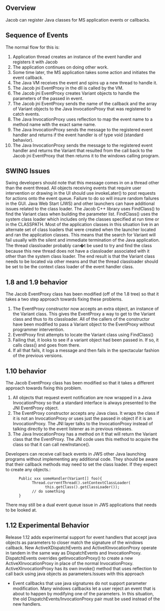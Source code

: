 ## Overview

Jacob can register Java classes for MS application events or callbacks.

## Sequence of Events

The normal flow for this is:

1.  Application thread creates an instance of the event handler and registers it with Jacob
2.  The application continues on doing other work.
3.  Some time later, the MS application takes some action and initiates the event callback.
4.  The Java VM receives the event and spins up a new thread to handle it.
5.  The Jacob jni EventProxy in the dll is called by the VM.
6.  The Jacob jni EventProxy creates Variant objects to handle the parameters of the passed in event.
7.  The Jacob jni EventProxy sends the name of the callback and the array of Variant objects to the Java InvocationProxy that was registered to catch events.
8.  The Java InvocationProxy uses reflection to map the event name to a method name with the exact same name.
9.  The Java InvocationProxy sends the message to the registered event handler and returns if the event handler is of type void (standard behavior).
10.  The Java InvocationProxy sends the message to the registered event handler and returns the Variant that resulted from the call back to the Jacob jni EventProxy that then returns it to the windows calling program.

## SWING Issues

Swing developers should note that this message comes in on a thread other than the event thread. All objects receiving events that require user intervention or drawing in the UI should use invokeLater() to post requests for actions onto the event queue. Failure to do so will insure random failures in the GUI. Java Web Start (JWS) and other launchers can have additional issues related to the class loader. The Jacob C++ library uses FindClass() to find the Variant class when building the parameter list. FindClass() uses the system class loader which includes only the classes specified at run time or in the CLASSPATH. Most of the application classes in this situation live in an alternate set of class loaders that were created when the launcher located and ran the application classes. This means that the search for Variant will fail usually with the silent and immediate termination of the Java application. The thread classloader probably can�t be used to try and find the class because this new thread does not have a classloader associated with it other than the system class loader. The end result is that the Variant class needs to be located via other means and that the thread classloader should be set to be the context class loader of the event handler class.

## 1.8 and 1.9 behavior

The Jacob EventProxy class has been modified (off of the 1.8 tree) so that it takes a two step approach towards fixing these problems.

1.  The EventProxy constructor now accepts an extra object, an instance of the Variant class. This gives the EventProxy a way to get to the Variant class and thus to its classloader. All of the callers of the constructor have been modified to pass a Variant object to the EventProxy without programmer intervention.
2.  EventProxy first attempts to locate the Variant class using FindClass()
3.  Failing that, it looks to see if a variant object had been passed in. If so, it calls class() and goes from there.
4.  If all that fails, it logs a message and then fails in the spectacular fashion of the previous versions.

## 1.10 behavior

The Jacob EventProxy class has been modified so that it takes a different approach towards fixing this problem.

1.  All objects that request event notification are now wrapped in a Java InvocationProxy so that a standard interface is always presented to the JNI EventProxy object.
2.  The EventProxy constructor accepts any Java class. It wraps the class if it is not an InvocationProxy or uses just the passed in object if it is an InvocationProxy. The JNI layer talks to the InvocationProxy instead of talking directly to the event listener as in previous releases.
3.  The Java InvocationProxy has a method on it that will return the Variant class that the EventProxy. The JNI code uses this method to acquire the class so that it can call newInstance().

Developers can receive call back events in JWS other Java launching programs without implementing any additional code. They should be aware that their callback methods may need to set the class loader. If they expect to create any objects.:

```
      Public xxx someHandler(Variant[] foo){
            Thread.currentThread().setContextClassLoader(
                  this.getClass().getClassLoader());
            // do something
      }
```

There may still be a dual event queue issue in JWS applications that needs to be looked at.

## 1.12 Experimental Behavior

Release 1.12 adds experimental support for event handlers that accept java objects as parameters to closer match the signature of the windows callback. New ActiveXDispatchEvents and ActiveXInvocationProxy operate in tandem in the same way as DispatchEvents and InvocationProxy. DispatchEvents overrides getInvocationProxy() to create a new ActiveXInvocationProxy in place of the normal InvocationProxy. ActiveXInvocationProxy has its own invoke() method that uses reflection to call back using java objects as parameters.Issues with this approach

*   Event callbacks that use java signatures do not support parameter modification. Many windows callbacks let a user reject an event that is about to happen by modifying one of the parameters. In this situation, the old DispatchEvents/InvocationProxy pair must be used instead of the new handlers.